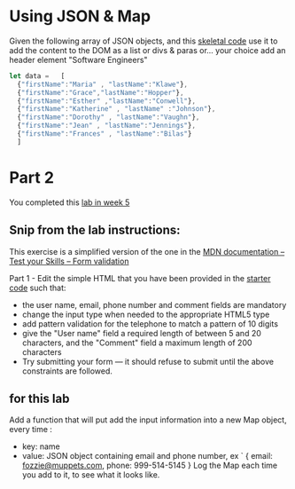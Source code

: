# Using JSON  & Map

Given the following array of JSON objects, and this [skeletal code](skel) use it to add the content to the DOM as a list or divs & paras or... your choice 
add an header element "Software Engineers" 
```JavaScript
let data =   [
  {"firstName":"Maria" , "lastName":"Klawe"}, 
  {"firstName":"Grace","lastName":"Hopper"}, 
  {"firstName":"Esther" ,"lastName":"Conwell"}, 
  {"firstName":"Katherine" , "lastName" :"Johnson"},
  {"firstName":"Dorothy" , "lastName":"Vaughn"}, 
  {"firstName":"Jean" , "lastName":"Jennings"}, 
  {"firstName":"Frances" , "lastName":"Bilas"} 
  ]
```

# Part 2
You completed this [lab in week 5](https://github.com/campbe13/JS320-2021/blob/master/05-forms-validation)
## Snip from the lab instructions: 
This exercise is a simplified version of the one in the [MDN documentation – Test your Skills – Form validation](https://developer.mozilla.org/en-US/docs/Learn/Forms/Test_your_skills:_Form_validation)

Part 1 - Edit the simple HTML that you have been provided in the [starter code](https://github.com/campbe13/JS320-2021/tree/master/05-forms-validation) such that:
* the user name, email, phone number and comment fields are mandatory
* change the input type when needed to the appropriate HTML5 type
* add pattern validation for the telephone to match a pattern of 10 digits
* give the "User name" field a required length of between 5 and 20 characters, and the "Comment" field a maximum length of 200 characters
* Try submitting your form — it should refuse to submit until the above constraints are followed.  

## for this lab
Add a function that will put add the input information into a new Map object, every time  :
* key: name
* value: JSON object containing email and phone number, ex ` { email: fozzie@muppets.com, phone: 999-514-5145 }
Log the Map each time you add to it, to see what it looks like.
